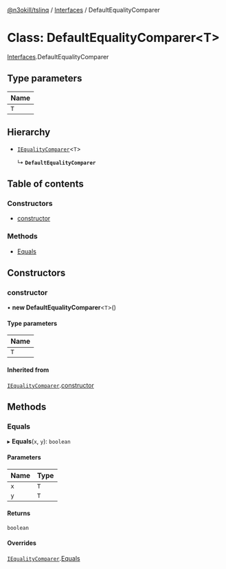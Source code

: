 [@n3okill/tslinq](../README.md) / [Interfaces][] / DefaultEqualityComparer

# Class: DefaultEqualityComparer<T\>

[Interfaces][].DefaultEqualityComparer

## Type parameters

| Name |
| :------ |
| `T` |

## Hierarchy

- [`IEqualityComparer`][]<`T`\>

  ↳ **`DefaultEqualityComparer`**

## Table of contents

### Constructors

- [constructor](#constructor)

### Methods

- [Equals](#equals)

## Constructors

### constructor

• **new DefaultEqualityComparer**<`T`\>()

#### Type parameters

| Name |
| :------ |
| `T` |

#### Inherited from

[`IEqualityComparer`][].[constructor](iequalitycomparer.md#constructor)

## Methods

### Equals

▸ **Equals**(`x`, `y`): `boolean`

#### Parameters

| Name | Type |
| :------ | :------ |
| `x` | `T` |
| `y` | `T` |

#### Returns

`boolean`

#### Overrides

[`IEqualityComparer`][].[Equals](iequalitycomparer.md#equals)


[interfaces]: ../interfaces.md
[`IEqualityComparer`]: iequalitycomparer.md